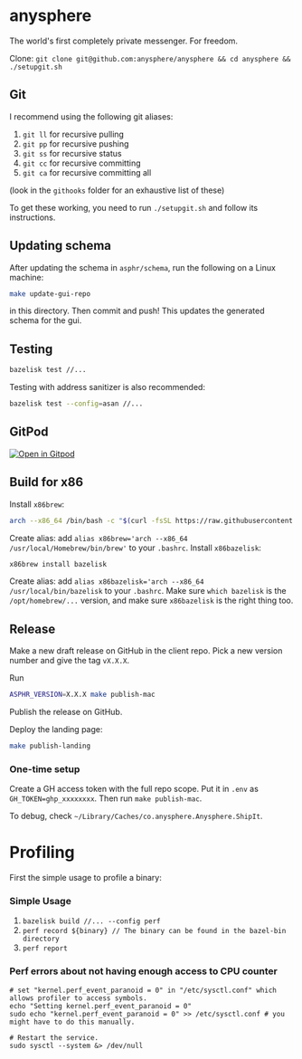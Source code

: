 # anysphere

The world's first completely private messenger. For freedom.

Clone: `git clone git@github.com:anysphere/anysphere && cd anysphere && ./setupgit.sh`

## Git

I recommend using the following git aliases:

1. `git ll` for recursive pulling
2. `git pp` for recursive pushing
3. `git ss` for recursive status
4. `git cc` for recursive committing
5. `git ca` for recursive committing all

(look in the `githooks` folder for an exhaustive list of these)

To get these working, you need to run `./setupgit.sh` and follow its instructions.

## Updating schema

After updating the schema in `asphr/schema`, run the following on a Linux machine:

```bash
make update-gui-repo
```

in this directory. Then commit and push! This updates the generated schema for the gui.

## Testing

```bash
bazelisk test //...
```

Testing with address sanitizer is also recommended:

```bash
bazelisk test --config=asan //...
```

## GitPod

[![Open in Gitpod](https://gitpod.io/button/open-in-gitpod.svg)](https://gitpod.io/#https://github.com/anysphere/anysphere)

## Build for x86

Install `x86brew`:

```bash
arch --x86_64 /bin/bash -c "$(curl -fsSL https://raw.githubusercontent.com/Homebrew/install/master/install.sh)"
```

Create alias: add `alias x86brew='arch --x86_64 /usr/local/Homebrew/bin/brew'` to your `.bashrc`.
Install `x86bazelisk`:

```bash
x86brew install bazelisk
```

Create alias: add `alias x86bazelisk='arch --x86_64 /usr/local/bin/bazelisk` to your `.bashrc`.
Make sure `which bazelisk` is the `/opt/homebrew/...` version, and make sure `x86bazelisk` is the right thing too.

## Release

Make a new draft release on GitHub in the client repo. Pick a new version number and give the tag `vX.X.X`.

Run

```bash
ASPHR_VERSION=X.X.X make publish-mac
```

Publish the release on GitHub.

Deploy the landing page:

```bash
make publish-landing
```

### One-time setup

Create a GH access token with the full repo scope. Put it in `.env` as `GH_TOKEN=ghp_xxxxxxxx`. Then run `make publish-mac`.

To debug, check `~/Library/Caches/co.anysphere.Anysphere.ShipIt`.

# Profiling

First the simple usage to profile a binary:

### Simple Usage

1. `bazelisk build //... --config perf`
2. `perf record ${binary} // The binary can be found in the bazel-bin directory`
3. `perf report`

### Perf errors about not having enough access to CPU counter

```
# set "kernel.perf_event_paranoid = 0" in "/etc/sysctl.conf" which allows profiler to access symbols.
echo "Setting kernel.perf_event_paranoid = 0"
sudo echo "kernel.perf_event_paranoid = 0" >> /etc/sysctl.conf # you might have to do this manually.

# Restart the service.
sudo sysctl --system &> /dev/null
```

